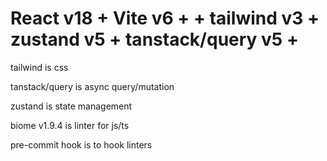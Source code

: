 # React v18  + Vite v6 + + tailwind v3 +  zustand v5 + tanstack/query v5 + 


tailwind is css

tanstack/query is async query/mutation 
 
zustand is state management

biome v1.9.4 is linter for js/ts

pre-commit hook is to hook linters
